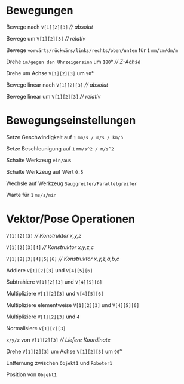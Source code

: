 # Bewegungen

Bewege nach `V[1][2][3]` *// absolut*

Bewege um `V[1][2][3]` *// relativ*

Bewege `vorwärts/rückwärs/links/rechts/oben/unten` für `1` `mm/cm/dm/m`

Drehe `im/gegen den Uhrzeigersinn` um `180`° *// Z-Achse*

Drehe um Achse `V[1][2][3]` um `90`°

Bewege linear nach `V[1][2][3]` *// absolut*

Bewege linear um `V[1][2][3]` *// relativ*

# Bewegungseinstellungen

Setze Geschwindigkeit auf `1` `mm/s / m/s / km/h`

Setze Beschleunigung auf `1` `mm/s^2 / m/s^2`

Schalte Werkzeug `ein/aus`

Schalte Werkzeug auf Wert `0.5`

Wechsle auf Werkzeug `Sauggreifer/Parallelgreifer`

Warte für `1` `ms/s/min`


# Vektor/Pose Operationen

`V[1][2][3]` *// Konstruktor x,y,z*

`V[1][2][3][4]` *// Konstruktor x,y,z,c*

`V[1][2][3][4][5][6]` *// Konstruktor x,y,z,a,b,c*

Addiere `V[1][2][3]` und `V[4][5][6]`

Subtrahiere `V[1][2][3]` und `V[4][5][6]`

Multipliziere `V[1][2][3]` und `V[4][5][6]`

Multipliziere elementweise `V[1][2][3]` und `V[4][5][6]`

Multipliziere `V[1][2][3]` und `4`

Normalisiere `V[1][2][3]`

`x/y/z` von `V[1][2][3]` *// Liefere Koordinate*

Drehe `V[1][2][3]` um Achse `V[1][2][3]` um `90`°

Entfernung zwischen `Objekt1` und `Roboter1`

Position von `Objekt1`
